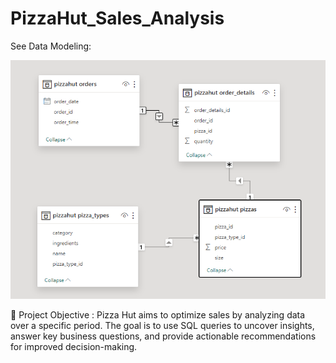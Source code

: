 # PizzaHut_Sales_Analysis

See Data Modeling: 

![See Data Modeling](Pizzahut_schema.png)

🎯 Project Objective : 
Pizza Hut aims to optimize sales by analyzing data over a specific period. The goal is to use SQL queries to uncover insights, answer key business questions, and provide actionable recommendations for improved decision-making.

